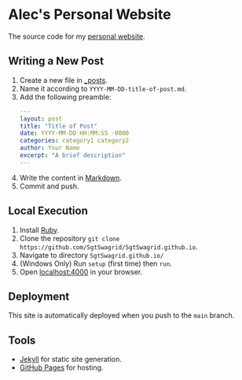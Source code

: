 # Alec's Personal Website

The source code for my [personal website](https://alecdorrington.com/).

## Writing a New Post

1. Create a new file in [_posts](_posts/).
2. Name it according to `YYYY-MM-DD-title-of-post.md`.
3. Add the following preamble:
   ```yaml
   ---
   layout: post
   title: "Title of Post"
   date: YYYY-MM-DD HH:MM:SS -0000
   categories: category1 category2
   author: Your Name
   excerpt: "A brief description"
   ---
   ```
4. Write the content in [Markdown](https://docs.github.com/en/get-started/writing-on-github/getting-started-with-writing-and-formatting-on-github/basic-writing-and-formatting-syntax).
5. Commit and push.

## Local Execution

1. Install [Ruby](https://www.ruby-lang.org/en/).
2. Clone the repository `git clone https://github.com/SgtSwagrid/SgtSwagrid.github.io`.
3. Navigate to directory `SgtSwagrid.github.io/`
4. (Windows Only) Run `setup` (first time) then `run`.
5. Open [localhost:4000](http://localhost:4000/) in your browser.

## Deployment

This site is automatically deployed when you push to the `main` branch.

## Tools

- [Jekyll](https://jekyllrb.com/) for static site generation.
- [GitHub Pages](https://pages.github.com/) for hosting.